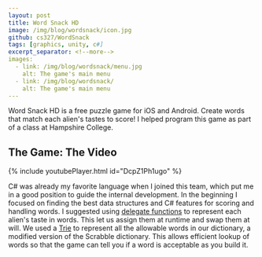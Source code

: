 ```yaml
---
layout: post
title: Word Snack HD
image: /img/blog/wordsnack/icon.jpg
github: cs327/WordSnack
tags: [graphics, unity, c#]
excerpt_separator: <!--more-->
images:
  - link: /img/blog/wordsnack/menu.jpg
    alt: The game's main menu
  - link: /img/blog/wordsnack/
    alt: The game's main menu
---
```

Word Snack HD is a free puzzle game for iOS and Android. Create words that match each alien's tastes to score! I helped program this game as part of a class at Hampshire College.

<!--more-->
## The Game: The Video

{% include youtubePlayer.html id="DcpZ1Ph1ugo" %}

C# was already my favorite language when I joined this team, which put me in a good position to guide the internal development. In the beginning I focused on finding the best data structures and C# features for scoring and handling words. I suggested using [delegate functions](http://rbwhitaker.wikidot.com/c-sharp-delegates) to represent each alien's taste in words. This let us assign them at runtime and swap them at will. We used a [Trie](https://en.wikipedia.org/wiki/Trie) to represent all the allowable words in our dictionary, a modified version of the Scrabble dictionary. This allows efficient lookup of words so that the game can tell you if a word is acceptable as you build it. 
<!--
Image of receipts, links from store
links to

 -->
